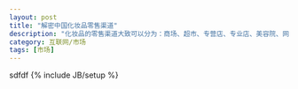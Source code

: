 ```yaml
---
layout: post
title: "解密中国化妆品零售渠道"
description: "化妆品的零售渠道大致可以分为：商场、超市、专营店、专业店、美容院、网购、直销、药店和医疗渠道。其中，网购和专业连锁店是最近几年来成长最为迅速的渠道。"
category: 互联网/市场
tags: [市场]
---
```

sdfdf
{% include JB/setup %}
